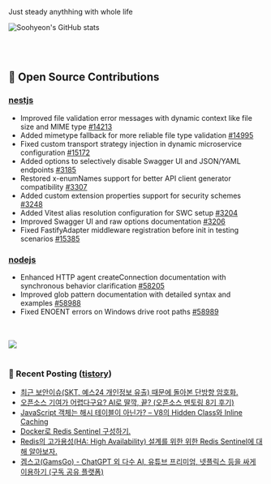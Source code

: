 Just steady anythhing with whole life

![Soohyeon's GitHub stats](https://github-readme-stats.vercel.app/api?username=mag123c&show_icons=true&theme=dark)

<br>
<br>


  
## 📖 Open Source Contributions
### [nestjs](https://github.com/nestjs)
- Improved file validation error messages with dynamic context like file size and MIME type [#14213](https://github.com/nestjs/nest/pull/14213)
- Added mimetype fallback for more reliable file type validation [#14995](https://github.com/nestjs/nest/pull/14995)
- Fixed custom transport strategy injection in dynamic microservice configuration [#15172](https://github.com/nestjs/nest/pull/15172)
- Added options to selectively disable Swagger UI and JSON/YAML endpoints [#3185](https://github.com/nestjs/swagger/pull/3185)
- Restored x-enumNames support for better API client generator compatibility [#3307](https://github.com/nestjs/swagger/pull/3307)
- Added custom extension properties support for security schemes [#3248](https://github.com/nestjs/swagger/pull/3248)
- Added Vitest alias resolution configuration for SWC setup [#3204](https://github.com/nestjs/docs.nestjs.com/pull/3204/checks)
- Improved Swagger UI and raw options documentation [#3206](https://github.com/nestjs/docs.nestjs.com/pull/3206/checks)
- Fixed FastifyAdapter middleware registration before init in testing scenarios [#15385](https://github.com/nestjs/nest/pull/15385)

### [nodejs](https://github.com/nodejs)
- Enhanced HTTP agent createConnection documentation with synchronous behavior clarification [#58205](https://github.com/nodejs/node/pull/58205)
- Improved glob pattern documentation with detailed syntax and examples [#58988](https://github.com/nodejs/node/pull/58988)
- Fixed ENOENT errors on Windows drive root paths [#58989](https://github.com/nodejs/node/pull/58989)

<br>
<br>

<a href="https://github.com/devxb/gitanimals">
  <img src="https://render.gitanimals.org/farms/mag123c"/>
</a>

<br>
<br>



### 📕 Recent Posting ([tistory](https://mag1c.tistory.com))
- [최근 보안이슈(SKT, 예스24 개인정보 유출) 때문에 돌아본 단방향 암호화.](https://mag1c.tistory.com/572)</br>
- [오픈소스 기여가 어렵다구요? AI로 딸깍, 끝? (오픈소스 멘토링 8기 후기)](https://mag1c.tistory.com/571)</br>
- [JavaScript 객체는 해시 테이블이 아닌가? &ndash; V8의 Hidden Class와 Inline Caching](https://mag1c.tistory.com/570)</br>
- [Docker로 Redis Sentinel 구성하기.](https://mag1c.tistory.com/569)</br>
- [Redis의 고가용성(HA: High Availability) 설계를 위한 위한 Redis Sentinel에 대해 알아보자.](https://mag1c.tistory.com/568)</br>
- [겜스고(GamsGo) - ChatGPT 외 다수 AI, 유튜브 프리미엄, 넷플릭스 등을 싸게 이용하기 (구독 공유 플랫폼)](https://mag1c.tistory.com/567)</br>

